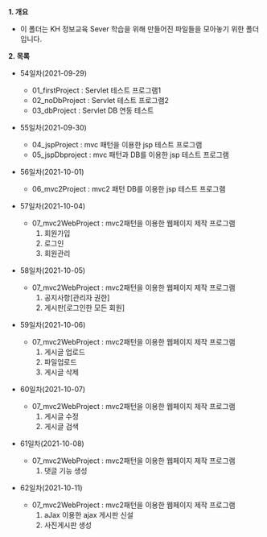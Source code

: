 **1. 개요**
- 이 폴더는 KH 정보교육 Sever 학습을 위해 만들어진 파일들을 모아놓기 위한 폴더입니다.

**2. 목록**
- 54일차(2021-09-29)
  - 01_firstProject : Servlet 테스트 프로그램1
  - 02_noDbProject : Servlet 테스트 프로그램2
  - 03_dbProject : Servlet DB 연동 테스트

- 55일차(2021-09-30)
  - 04_jspProject : mvc 패턴을 이용한 jsp 테스트 프로그램
  - 05_jspDbproject : mvc 패턴과 DB를 이용한 jsp 테스트 프로그램

- 56일차(2021-10-01)
  - 06_mvc2Project : mvc2 패턴 DB를 이용한 jsp 테스트 프로그램

- 57일차(2021-10-04)
   - 07_mvc2WebProject : mvc2패턴을 이용한 웹페이지 제작 프로그램
       1. 회원가입
       2. 로그인
       3. 회원관리
      
- 58일차(2021-10-05)
  - 07_mvc2WebProject : mvc2패턴을 이용한 웹페이지 제작 프로그램
       1. 공지사항[관리자 권한]
       2. 게시판[로그인한 모든 회원]
 
 - 59일차(2021-10-06)
   - 07_mvc2WebProject : mvc2패턴을 이용한 웹페이지 제작 프로그램
       1. 게시글 업로드
       2. 파일업로드 
       3. 게시글 삭제
 - 60일차(2021-10-07)
   - 07_mvc2WebProject : mvc2패턴을 이용한 웹페이지 제작 프로그램
       1. 게시글 수정 
       2. 게시글 검색
 
 - 61일차(2021-10-08)
   - 07_mvc2WebProject : mvc2패턴을 이용한 웹페이지 제작 프로그램
       1. 댓글 기능 생성
       
 - 62일차(2021-10-11)
   - 07_mvc2WebProject : mvc2패턴을 이용한 웹페이지 제작 프로그램
       1. aJax 이용한 ajax 게시판 신설
       2. 사진게시판 생성

